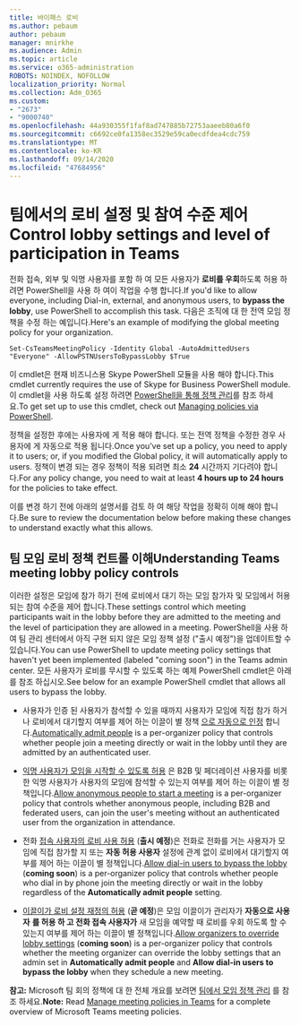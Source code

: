 ```yaml
---
title: 바이패스 로비
ms.author: pebaum
author: pebaum
manager: mnirkhe
ms.audience: Admin
ms.topic: article
ms.service: o365-administration
ROBOTS: NOINDEX, NOFOLLOW
localization_priority: Normal
ms.collection: Adm_O365
ms.custom:
- "2673"
- "9000740"
ms.openlocfilehash: 44a930355f1faf8ad747885b72753aaeeb80a6f0
ms.sourcegitcommit: c6692ce0fa1358ec3529e59ca0ecdfdea4cdc759
ms.translationtype: MT
ms.contentlocale: ko-KR
ms.lasthandoff: 09/14/2020
ms.locfileid: "47684956"
---
```

# <a name="control-lobby-settings-and-level-of-participation-in-teams"></a><span data-ttu-id="25a3a-102">팀에서의 로비 설정 및 참여 수준 제어</span><span class="sxs-lookup"><span data-stu-id="25a3a-102">Control lobby settings and level of participation in Teams</span></span>

<span data-ttu-id="25a3a-103">전화 접속, 외부 및 익명 사용자를 포함 하 여 모든 사용자가 **로비를 우회**하도록 허용 하려면 PowerShell을 사용 하 여이 작업을 수행 합니다.</span><span class="sxs-lookup"><span data-stu-id="25a3a-103">If you'd like to allow everyone, including Dial-in, external, and anonymous users, to **bypass the lobby**, use PowerShell to accomplish this task.</span></span> <span data-ttu-id="25a3a-104">다음은 조직에 대 한 전역 모임 정책을 수정 하는 예입니다.</span><span class="sxs-lookup"><span data-stu-id="25a3a-104">Here's an example of modifying the global meeting policy for your organization.</span></span>

`Set-CsTeamsMeetingPolicy -Identity Global -AutoAdmittedUsers "Everyone" -AllowPSTNUsersToBypassLobby $True`

<span data-ttu-id="25a3a-105">이 cmdlet은 현재 비즈니스용 Skype PowerShell 모듈을 사용 해야 합니다.</span><span class="sxs-lookup"><span data-stu-id="25a3a-105">This cmdlet currently requires the use of Skype for Business PowerShell module.</span></span> <span data-ttu-id="25a3a-106">이 cmdlet을 사용 하도록 설정 하려면 [PowerShell을 통해 정책 관리](https://docs.microsoft.com/microsoftteams/teams-powershell-overview#managing-policies-via-powershell)를 참조 하세요.</span><span class="sxs-lookup"><span data-stu-id="25a3a-106">To get set up to use this cmdlet, check out [Managing policies via PowerShell](https://docs.microsoft.com/microsoftteams/teams-powershell-overview#managing-policies-via-powershell).</span></span>

<span data-ttu-id="25a3a-107">정책을 설정한 후에는 사용자에 게 적용 해야 합니다. 또는 전역 정책을 수정한 경우 사용자에 게 자동으로 적용 됩니다.</span><span class="sxs-lookup"><span data-stu-id="25a3a-107">Once you’ve set up a policy, you need to apply it to users; or, if you modified the Global policy, it will automatically apply to users.</span></span> <span data-ttu-id="25a3a-108">정책이 변경 되는 경우 정책이 적용 되려면 최소 **24** 시간까지 기다려야 합니다.</span><span class="sxs-lookup"><span data-stu-id="25a3a-108">For any policy change, you need to wait at least **4 hours up to 24 hours** for the policies to take effect.</span></span> 

<span data-ttu-id="25a3a-109">이를 변경 하기 전에 아래의 설명서를 검토 하 여 해당 작업을 정확히 이해 해야 합니다.</span><span class="sxs-lookup"><span data-stu-id="25a3a-109">Be sure to review the documentation below before making these changes to understand exactly what this allows.</span></span>


## <a name="understanding-teams-meeting-lobby-policy-controls"></a><span data-ttu-id="25a3a-110">팀 모임 로비 정책 컨트롤 이해</span><span class="sxs-lookup"><span data-stu-id="25a3a-110">Understanding Teams meeting lobby policy controls</span></span>

<span data-ttu-id="25a3a-111">이러한 설정은 모임에 참가 하기 전에 로비에서 대기 하는 모임 참가자 및 모임에서 허용 되는 참여 수준을 제어 합니다.</span><span class="sxs-lookup"><span data-stu-id="25a3a-111">These settings control which meeting participants wait in the lobby before they are admitted to the meeting and the level of participation they are allowed in a meeting.</span></span> <span data-ttu-id="25a3a-112">PowerShell을 사용 하 여 팀 관리 센터에서 아직 구현 되지 않은 모임 정책 설정 ("출시 예정")을 업데이트할 수 있습니다.</span><span class="sxs-lookup"><span data-stu-id="25a3a-112">You can use PowerShell to update meeting policy settings that haven't yet been implemented (labeled "coming soon") in the Teams admin center.</span></span> <span data-ttu-id="25a3a-113">모든 사용자가 로비를 무시할 수 있도록 하는 예제 PowerShell cmdlet은 아래를 참조 하십시오.</span><span class="sxs-lookup"><span data-stu-id="25a3a-113">See below for an example PowerShell cmdlet that allows all users to bypass the lobby.</span></span>

- <span data-ttu-id="25a3a-114">사용자가 인증 된 사용자가 참석할 수 있을 때까지 사용자가 모임에 직접 참가 하거나 로비에서 대기할지 여부를 제어 하는 이끌이 별 정책 [으로 자동으로 인정](https://docs.microsoft.com/microsoftteams/meeting-policies-in-teams#automatically-admit-people) 합니다.</span><span class="sxs-lookup"><span data-stu-id="25a3a-114">[Automatically admit people](https://docs.microsoft.com/microsoftteams/meeting-policies-in-teams#automatically-admit-people) is a per-organizer policy that controls whether people join a meeting directly or wait in the lobby until they are admitted by an authenticated user.</span></span>

- <span data-ttu-id="25a3a-115">[익명 사용자가 모임을 시작할 수 있도록 허용](https://docs.microsoft.com/microsoftteams/meeting-policies-in-teams#allow-anonymous-people-to-start-a-meeting) 은 B2B 및 페더레이션 사용자를 비롯 한 익명 사용자가 사용자의 모임에 참석할 수 있는지 여부를 제어 하는 이끌이 별 정책입니다.</span><span class="sxs-lookup"><span data-stu-id="25a3a-115">[Allow anonymous people to start a meeting](https://docs.microsoft.com/microsoftteams/meeting-policies-in-teams#allow-anonymous-people-to-start-a-meeting) is a per-organizer policy that controls whether anonymous people, including B2B and federated users, can join the user's meeting without an authenticated user from the organization in attendance.</span></span>

- <span data-ttu-id="25a3a-116">전화 [접속 사용자의 로비 사용 허용](https://docs.microsoft.com/microsoftteams/meeting-policies-in-teams#allow-dial-in-users-to-bypass-the-lobby-coming-soon) (**출시 예정**)은 전화로 전화를 거는 사용자가 모임에 직접 참가할 지 또는 **자동 허용 사용자** 설정에 관계 없이 로비에서 대기할지 여부를 제어 하는 이끌이 별 정책입니다.</span><span class="sxs-lookup"><span data-stu-id="25a3a-116">[Allow dial-in users to bypass the lobby](https://docs.microsoft.com/microsoftteams/meeting-policies-in-teams#allow-dial-in-users-to-bypass-the-lobby-coming-soon) (**coming soon**) is a per-organizer policy that controls whether people who dial in by phone join the meeting directly or wait in the lobby regardless of the **Automatically admit people** setting.</span></span>

- <span data-ttu-id="25a3a-117">[이끌이가 로비 설정 재정의 허용](https://docs.microsoft.com/microsoftteams/meeting-policies-in-teams#allow-organizers-to-override-lobby-settings-coming-soon) (**곧 예정**)은 모임 이끌이가 관리자가 **자동으로 사용자** **를 허용 하 고 전화 접속 사용자가** 새 모임을 예약할 때 로비를 우회 하도록 할 수 있는지 여부를 제어 하는 이끌이 별 정책입니다.</span><span class="sxs-lookup"><span data-stu-id="25a3a-117">[Allow organizers to override lobby settings](https://docs.microsoft.com/microsoftteams/meeting-policies-in-teams#allow-organizers-to-override-lobby-settings-coming-soon) (**coming soon**) is a per-organizer policy that controls whether the meeting organizer can override the lobby settings that an admin set in **Automatically admit people** and **Allow dial-in users to bypass the lobby** when they schedule a new meeting.</span></span>

<span data-ttu-id="25a3a-118">**참고:** Microsoft 팀 회의 정책에 대 한 전체 개요를 보려면 [팀에서 모임 정책 관리](https://docs.microsoft.com/microsoftteams/meeting-policies-in-teams) 를 참조 하세요.</span><span class="sxs-lookup"><span data-stu-id="25a3a-118">**Note:** Read [Manage meeting policies in Teams](https://docs.microsoft.com/microsoftteams/meeting-policies-in-teams) for a complete overview of Microsoft Teams meeting policies.</span></span>
